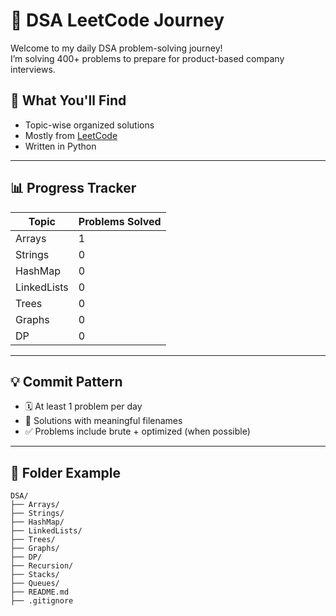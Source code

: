 # 🚀 DSA LeetCode Journey

Welcome to my daily DSA problem-solving journey!  
I’m solving 400+ problems to prepare for product-based company interviews.

## 📌 What You'll Find

- Topic-wise organized solutions
- Mostly from [LeetCode](https://leetcode.com/)
- Written in Python

---

## 📊 Progress Tracker

| Topic       | Problems Solved |
| ----------- | --------------- |
| Arrays      | 1               |
| Strings     | 0               |
| HashMap     | 0               |
| LinkedLists | 0               |
| Trees       | 0               |
| Graphs      | 0               |
| DP          | 0               |

---

## 💡 Commit Pattern

- 🗓️ At least 1 problem per day
- 📌 Solutions with meaningful filenames
- ✅ Problems include brute + optimized (when possible)

---

## 📂 Folder Example

```plaintext
DSA/
├── Arrays/
├── Strings/
├── HashMap/
├── LinkedLists/
├── Trees/
├── Graphs/
├── DP/
├── Recursion/
├── Stacks/
├── Queues/
├── README.md
├── .gitignore


```
